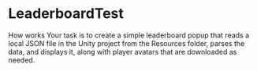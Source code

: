# LeaderboardTest

How works
Your task is to create a simple leaderboard popup that reads a local JSON file in the Unity project from the Resources folder, parses the data, and displays it, along with player avatars that are downloaded as needed.
